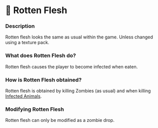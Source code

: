 # 🍖 Rotten Flesh

### Description

Rotten flesh looks the same as usual within the game. Unless changed using a texture pack.

### What does Rotten Flesh do?

Rotten flesh causes the player to become infected when eaten.

### How is Rotten Flesh obtained?

Rotten flesh is obtained by killing Zombies (as usual) and when killing [Infected Animals](../systems/infected-animals.md).

### Modifying Rotten Flesh

Rotten flesh can only be modified as a zombie drop.
